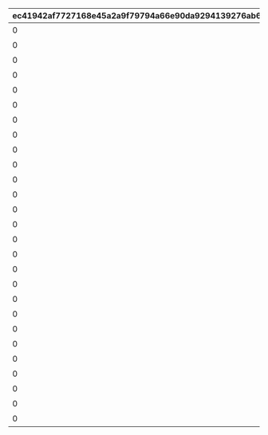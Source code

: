 |ec41942af7727168e45a2a9f79794a66e90da9294139276ab67407d7d175570f|ee03d9fee8c65015541ad7717fd0f6648c6011274e763f8f210311db7134b286|df391a4615d19ebe3a6fd87a06a1c0513680e6badc3154861ec10795281b61e5|b47829b9b4e5d4ad2dd50cef959860b1c608ff5ec3934dcb35d2cb92f11228ae|77ed077053c55650a62cdfd622f9ece09e22ee49c9422a87e5d3a190175892e1|232daf74c295e3c65aa56a0e8aa3cf096056aeea5c15a79fc64b7e22154d4682|3f4ab93b9746374fcb57e27f97aac587e7dec8b763b926887edf4b25ae9914ef|2ad9a424df89313b93d562fa48689731018220b74b39eb53cafe0c9f7ee0e2fb|c5d9cdeb4226c229c4145e62894db479ca25a9ed8aa9eebd55bae4c091270075|e49404cf9fac1bcb127be72b5702180a2388f50622369bacd5b77e3f8124fcf0|aafaa18b98a96099c60f8e4578ac58f5f02aadaa35aee6b73aca41902e72fe85|07d0bc16e0e423caac3ac0245aa58bcf5684791cf687a81ff1d28f323023080b|69bc66d8581ffc9268b0124afe3e80bf707f3b78ab8f644f0d6743b5f30fbde0|b7446d8a2ecbcf42c6035fc1587fb7088d7a420faec77b87c2ef2c0f2050bafe|c22309bc69e61c6730da3491496526cf350491dda100bbaa031d11117a4fa76b|
| --- | --- | --- | --- | --- | --- | --- | --- | --- | --- | --- | --- | --- | --- | --- |
|0|25|8|924073001|924072001|6|96|92407010|0|90|92407|1|92407020|924070100|前哨クエスト|
|0|25|8|924073002|924072002|6|96|92407020|92407010|90|92407|2|92407030|924070200|前哨クエスト|
|0|25|8|924073003|924072003|6|96|92407030|92407020|90|92407|3|0|924070300|前哨クエスト|
|0|25|25|924083001|924082001|25|540|92408010|0|90|92408|1|92408020|924080100|前哨クエスト|
|0|25|25|924083002|924082002|25|540|92408020|92408010|90|92408|2|92408030|924080200|前哨クエスト|
|0|25|25|924083003|924082003|25|540|92408030|92408020|90|92408|3|0|924080300|前哨クエスト|
|0|25|25|924093001|924092001|25|540|92409010|0|90|92409|1|92409020|924090100|前哨クエスト|
|0|25|25|924093002|924092002|25|540|92409020|92409010|90|92409|2|92409030|924090200|前哨クエスト|
|0|25|25|924093003|924092003|25|540|92409030|92409020|90|92409|3|0|924090300|前哨クエスト|
|0|25|25|924103001|924102001|25|540|92410010|0|90|92410|1|92410020|924100100|前哨クエスト|
|0|25|25|924103002|924102002|25|540|92410020|92410010|90|92410|2|92410030|924100200|前哨クエスト|
|0|25|25|924103003|924102003|25|540|92410030|92410020|90|92410|3|0|924100300|前哨クエスト|
|0|25|25|924113001|924112001|25|540|92411010|0|90|92411|1|92411020|924110100|前哨クエスト|
|0|25|25|924113002|924112002|25|540|92411020|92411010|90|92411|2|92411030|924110200|前哨クエスト|
|0|25|25|924113003|924112003|25|540|92411030|92411020|90|92411|3|0|924110300|前哨クエスト|
|0|25|25|924123001|924122001|25|540|92412010|0|90|92412|1|92412020|924120100|前哨クエスト|
|0|25|25|924123002|924122002|25|540|92412020|92412010|90|92412|2|92412030|924120200|前哨クエスト|
|0|25|25|924123003|924122003|25|540|92412030|92412020|90|92412|3|0|924120300|前哨クエスト|
|0|25|25|924143001|924142001|25|540|92414010|0|90|92414|1|92414020|924140100|前哨クエスト|
|0|25|25|924143002|924142002|25|540|92414020|92414010|90|92414|2|92414030|924140200|前哨クエスト|
|0|25|25|924143003|924142003|25|540|92414030|92414020|90|92414|3|0|924140300|前哨クエスト|
|0|25|25|924153001|924152001|25|540|92415010|0|90|92415|1|92415020|924150100|前哨クエスト|
|0|25|25|924153002|924152002|25|540|92415020|92415010|90|92415|2|92415030|924150200|前哨クエスト|
|0|25|25|924153003|924152003|25|540|92415030|92415020|90|92415|3|0|924150300|前哨クエスト|
|0|25|25|925013001|925012001|25|540|92501010|0|90|92413|1|92501020|925010100|前哨クエスト|
|0|25|25|925013002|925012002|25|540|92501020|92501010|90|92413|2|92501030|925010200|前哨クエスト|
|0|25|25|925013003|925012003|25|540|92501030|92501020|90|92413|3|0|925010300|前哨クエスト|